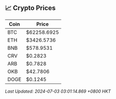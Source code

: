 ## 📈 Crypto Prices

| Coin | Price |
| ---- | ----- |
| BTC | $62258.6925 |
| ETH | $3426.5736 |
| BNB | $578.9531 |
| CRV | $0.2823 |
| ARB | $0.7828 |
| OKB | $42.7806 |
| DOGE | $0.1245 |

_Last Updated: 2024-07-03 03:01:14.869 +0800 HKT_